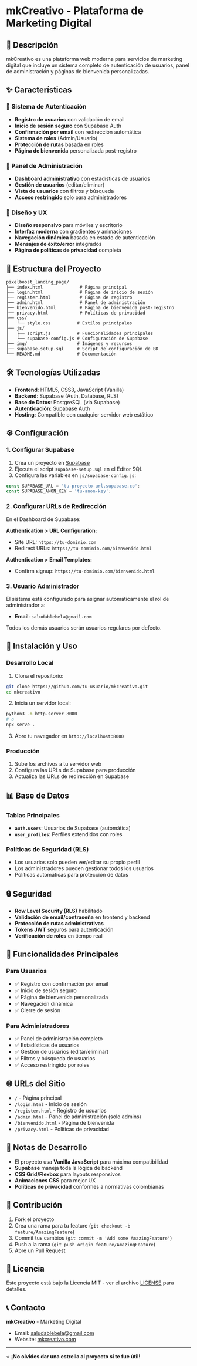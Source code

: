 # mkCreativo - Plataforma de Marketing Digital

## 🚀 Descripción

mkCreativo es una plataforma web moderna para servicios de marketing digital que incluye un sistema completo de autenticación de usuarios, panel de administración y páginas de bienvenida personalizadas.

## ✨ Características

### 🔐 Sistema de Autenticación
- **Registro de usuarios** con validación de email
- **Inicio de sesión seguro** con Supabase Auth
- **Confirmación por email** con redirección automática
- **Sistema de roles** (Admin/Usuario)
- **Protección de rutas** basada en roles
- **Página de bienvenida** personalizada post-registro

### 👑 Panel de Administración
- **Dashboard administrativo** con estadísticas de usuarios
- **Gestión de usuarios** (editar/eliminar)
- **Vista de usuarios** con filtros y búsqueda
- **Acceso restringido** solo para administradores

### 🎨 Diseño y UX
- **Diseño responsivo** para móviles y escritorio
- **Interfaz moderna** con gradientes y animaciones
- **Navegación dinámica** basada en estado de autenticación
- **Mensajes de éxito/error** integrados
- **Página de políticas de privacidad** completa

## 📁 Estructura del Proyecto

```
pixelboost_landing_page/
├── index.html              # Página principal
├── login.html              # Página de inicio de sesión
├── register.html           # Página de registro
├── admin.html              # Panel de administración
├── bienvenido.html         # Página de bienvenida post-registro
├── privacy.html            # Políticas de privacidad
├── css/
│   └── style.css          # Estilos principales
├── js/
│   ├── script.js          # Funcionalidades principales
│   └── supabase-config.js # Configuración de Supabase
├── img/                   # Imágenes y recursos
├── supabase-setup.sql     # Script de configuración de BD
└── README.md              # Documentación
```

## 🛠️ Tecnologías Utilizadas

- **Frontend**: HTML5, CSS3, JavaScript (Vanilla)
- **Backend**: Supabase (Auth, Database, RLS)
- **Base de Datos**: PostgreSQL (via Supabase)
- **Autenticación**: Supabase Auth
- **Hosting**: Compatible con cualquier servidor web estático

## ⚙️ Configuración

### 1. Configurar Supabase

1. Crea un proyecto en [Supabase](https://supabase.com)
2. Ejecuta el script `supabase-setup.sql` en el Editor SQL
3. Configura las variables en `js/supabase-config.js`:

```javascript
const SUPABASE_URL = 'tu-proyecto-url.supabase.co';
const SUPABASE_ANON_KEY = 'tu-anon-key';
```

### 2. Configurar URLs de Redirección

En el Dashboard de Supabase:

**Authentication > URL Configuration:**
- Site URL: `https://tu-dominio.com`
- Redirect URLs: `https://tu-dominio.com/bienvenido.html`

**Authentication > Email Templates:**
- Confirm signup: `https://tu-dominio.com/bienvenido.html`

### 3. Usuario Administrador

El sistema está configurado para asignar automáticamente el rol de administrador a:
- **Email**: `saludablebela@gmail.com`

Todos los demás usuarios serán usuarios regulares por defecto.

## 🚀 Instalación y Uso

### Desarrollo Local

1. Clona el repositorio:
```bash
git clone https://github.com/tu-usuario/mkcreativo.git
cd mkcreativo
```

2. Inicia un servidor local:
```bash
python3 -m http.server 8000
# o
npx serve .
```

3. Abre tu navegador en `http://localhost:8000`

### Producción

1. Sube los archivos a tu servidor web
2. Configura las URLs de Supabase para producción
3. Actualiza las URLs de redirección en Supabase

## 📊 Base de Datos

### Tablas Principales

- **`auth.users`**: Usuarios de Supabase (automática)
- **`user_profiles`**: Perfiles extendidos con roles

### Políticas de Seguridad (RLS)

- Los usuarios solo pueden ver/editar su propio perfil
- Los administradores pueden gestionar todos los usuarios
- Políticas automáticas para protección de datos

## 🔒 Seguridad

- **Row Level Security (RLS)** habilitado
- **Validación de email/contraseña** en frontend y backend
- **Protección de rutas administrativas**
- **Tokens JWT** seguros para autenticación
- **Verificación de roles** en tiempo real

## 🎯 Funcionalidades Principales

### Para Usuarios
- ✅ Registro con confirmación por email
- ✅ Inicio de sesión seguro
- ✅ Página de bienvenida personalizada
- ✅ Navegación dinámica
- ✅ Cierre de sesión

### Para Administradores
- ✅ Panel de administración completo
- ✅ Estadísticas de usuarios
- ✅ Gestión de usuarios (editar/eliminar)
- ✅ Filtros y búsqueda de usuarios
- ✅ Acceso restringido por roles

## 🌐 URLs del Sitio

- `/` - Página principal
- `/login.html` - Inicio de sesión
- `/register.html` - Registro de usuarios
- `/admin.html` - Panel de administración (solo admins)
- `/bienvenido.html` - Página de bienvenida
- `/privacy.html` - Políticas de privacidad

## 📝 Notas de Desarrollo

- El proyecto usa **Vanilla JavaScript** para máxima compatibilidad
- **Supabase** maneja toda la lógica de backend
- **CSS Grid/Flexbox** para layouts responsivos
- **Animaciones CSS** para mejor UX
- **Políticas de privacidad** conformes a normativas colombianas

## 🤝 Contribución

1. Fork el proyecto
2. Crea una rama para tu feature (`git checkout -b feature/AmazingFeature`)
3. Commit tus cambios (`git commit -m 'Add some AmazingFeature'`)
4. Push a la rama (`git push origin feature/AmazingFeature`)
5. Abre un Pull Request

## 📄 Licencia

Este proyecto está bajo la Licencia MIT - ver el archivo [LICENSE](LICENSE) para detalles.

## 📞 Contacto

**mkCreativo** - Marketing Digital
- Email: saludablebela@gmail.com
- Website: [mkcreativo.com](https://mkcreativo.com)

---

⭐ **¡No olvides dar una estrella al proyecto si te fue útil!**